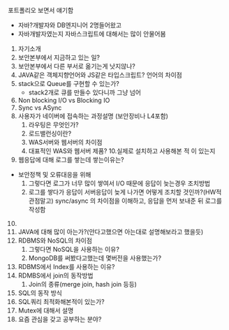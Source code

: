 포트폴리오 보면서 얘기함
* 자바?개발자와 DB엔지니어 2명들어왔고
* 자바개발자였는지 자바스크립트에 대해서는 많이 안물어봄

1. 자기소개
2. 보안본부에서 지금하고 있는 일?
3. 보안본부에서 다른 부서로 옮기는게 낫지않나?
4.  JAVA같은 객체지향언어와 JS같은 타입스크립트? 언어의 차이점
5. stack으로 Queue를 구현할 수 있는가?
	* stack2개로 큐를 만들수 있다니까 그냥 넘어
6. Non blocking I/O vs Blocking IO
7. Sync vs ASync
8. 사용자가 네이버에 접속하는 과정설명 (보안장비나 L4포함)
	1. 라우팅은 무엇인가?
	2. 로드밸런싱이란?
	3. WAS서버와 웹서버의 차이점
	4. 대표적인 WAS와 웹서버 제품?
	10.실제로 설치하고 사용해본 적 이 있는지 
9. 웹응답에 대해 로그를 쌓는데 쌓는이유는?
* 보안정책 및 오류대응을 위해
	1. 그렇다면 로그가 너무 많이 쌓여서 I/O 때문에 응답이 늦는경우 조치방법
	2. 로그를 쌓다가 응답이  서버응답이 늦게 나가면 어떻게 조치할 것인까?(HW적 관점말고)
	sync/async 의 차이점을 이해하고, 응답을 먼저 보내준 뒤 로그를 작성함
10. 
11. JAVA에 대해 많이 아는가?(안다고했으면 아는대로 설명해보라고 했을듯)
12. RDBMS와 NoSQL의 차이점
	1. 그렇다면 NoSQL을 사용하는 이유?
	2. MongoDB를 써봤다고했는데 몇버전을 사용했는가?
13. RDBMS에서 Index를 사용하는 이유?
14. RDMBS에서 join의 동작방법
	1. Join의 종류(merge join, hash join 등등) 
15. SQL의 동작 방식
16. SQL쿼리 최적화해본적이 있는가?
17. Mutex에 대해서 설명
18. 요즘 관심을 갖고 공부하는 분야?
<!--stackedit_data:
eyJoaXN0b3J5IjpbMTYzNzEzNjAzMl19
-->